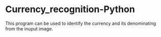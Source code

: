 # Currency_recognition-Python

This program can be used to identify the currency and its denominating from the inuput image. 

